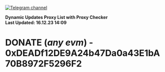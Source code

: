 [![Telegram channel](https://img.shields.io/endpoint?url=https://runkit.io/damiankrawczyk/telegram-badge/branches/master?url=https://t.me/n4z4v0d)](https://t.me/n4z4v0d) 

**Dynamic Updates Proxy List with Proxy Checker**  
**Last Updated: 16.12.23 14:09**

# DONATE (_any evm_) - 0xDEADf12DE9A24b47Da0a43E1bA70B8972F5296F2
